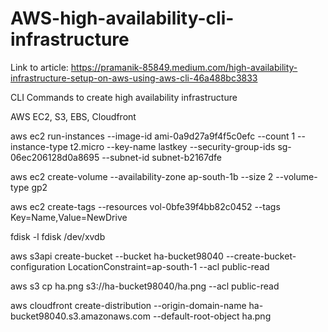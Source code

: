 # AWS-high-availability-cli-infrastructure

Link to article: https://pramanik-85849.medium.com/high-availability-infrastructure-setup-on-aws-using-aws-cli-46a488bc3833

CLI Commands to create high availability infrastructure

AWS EC2, S3, EBS, Cloudfront

aws ec2 run-instances --image-id ami-0a9d27a9f4f5c0efc --count 1 --instance-type t2.micro --key-name lastkey --security-group-ids sg-06ec206128d0a8695 --subnet-id subnet-b2167dfe

aws ec2 create-volume --availability-zone ap-south-1b --size 2 --volume-type gp2

aws ec2 create-tags --resources vol-0bfe39f4bb82c0452 --tags  Key=Name,Value=NewDrive

fdisk -l
fdisk /dev/xvdb

aws s3api create-bucket --bucket ha-bucket98040 --create-bucket-configuration LocationConstraint=ap-south-1 --acl public-read

aws s3 cp ha.png s3://ha-bucket98040/ha.png  --acl public-read

aws cloudfront create-distribution  --origin-domain-name ha-bucket98040.s3.amazonaws.com --default-root-object ha.png
